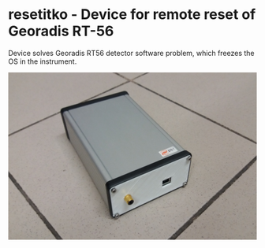 # resetitko - Device for remote reset of Georadis RT-56

Device solves Georadis RT56 detector software problem, which freezes the OS in the instrument. 

![resetitko](/doc/img/resetitko_box.jpg)
